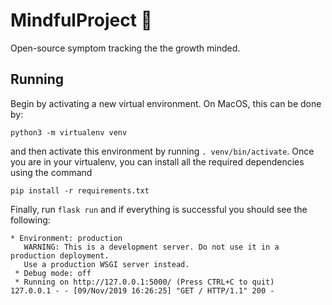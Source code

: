 # MindfulProject :low_brightness:

Open-source symptom tracking the the growth minded.

## Running

Begin by activating a new virtual environment. On MacOS, this can be done by:

```
python3 -m virtualenv venv
```

and then activate this environment by running `. venv/bin/activate`. Once you are in your virtualenv, you can install all the required dependencies using the command

```
pip install -r requirements.txt
```

Finally, run `flask run` and if everything is successful you should see the following:

```
* Environment: production
   WARNING: This is a development server. Do not use it in a production deployment.
   Use a production WSGI server instead.
 * Debug mode: off
 * Running on http://127.0.0.1:5000/ (Press CTRL+C to quit)
127.0.0.1 - - [09/Nov/2019 16:26:25] "GET / HTTP/1.1" 200 -
```

